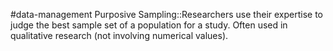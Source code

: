 #data-management 
Purposive Sampling::Researchers use their expertise to judge the best sample set of a population for a study. Often used in qualitative research (not involving numerical values).


